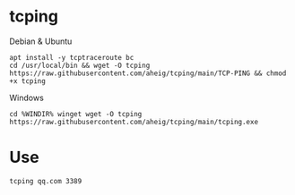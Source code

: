 # tcping
Debian & Ubuntu
```
apt install -y tcptraceroute bc
cd /usr/local/bin && wget -O tcping https://raw.githubusercontent.com/aheig/tcping/main/TCP-PING && chmod +x tcping
```
Windows
```
cd %WINDIR% winget wget -O tcping https://raw.githubusercontent.com/aheig/tcping/main/tcping.exe
```
# Use
```
tcping qq.com 3389
```

